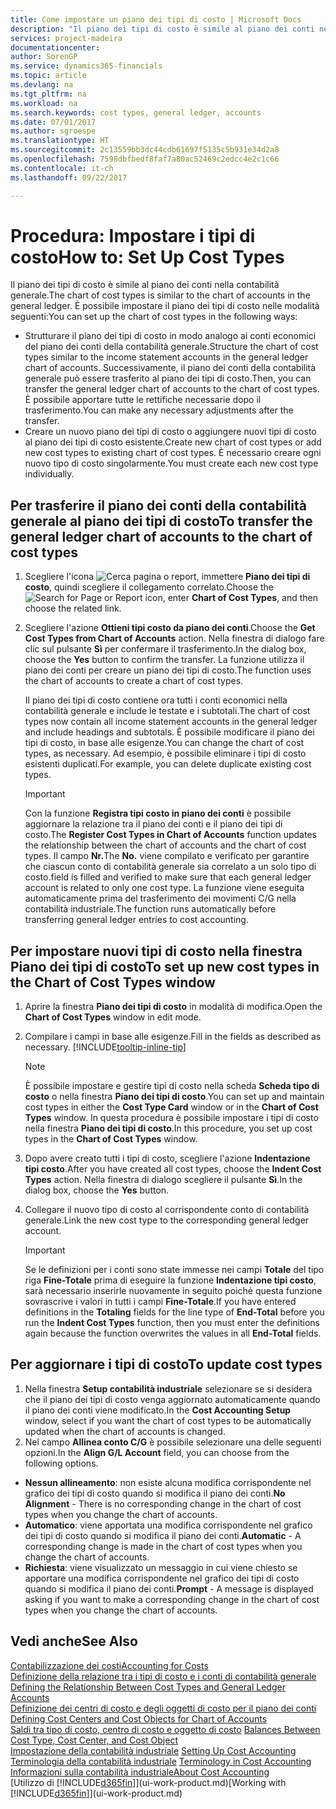 ```yaml
---
title: Come impostare un piano dei tipi di costo | Microsoft Docs
description: "Il piano dei tipi di costo è simile al piano dei conti nella contabilità generale."
services: project-madeira
documentationcenter: 
author: SorenGP
ms.service: dynamics365-financials
ms.topic: article
ms.devlang: na
ms.tgt_pltfrm: na
ms.workload: na
ms.search.keywords: cost types, general ledger, accounts
ms.date: 07/01/2017
ms.author: sgroespe
ms.translationtype: HT
ms.sourcegitcommit: 2c13559bb3dc44cdb61697f5135c5b931e34d2a8
ms.openlocfilehash: 7598dbfbedf8faf7a80ac52469c2edcc4e2c1c66
ms.contentlocale: it-ch
ms.lasthandoff: 09/22/2017

---
```

# <a name="how-to-set-up-cost-types"></a><span data-ttu-id="bbfff-103">Procedura: Impostare i tipi di costo</span><span class="sxs-lookup"><span data-stu-id="bbfff-103">How to: Set Up Cost Types</span></span>
<span data-ttu-id="bbfff-104">Il piano dei tipi di costo è simile al piano dei conti nella contabilità generale.</span><span class="sxs-lookup"><span data-stu-id="bbfff-104">The chart of cost types is similar to the chart of accounts in the general ledger.</span></span> <span data-ttu-id="bbfff-105">È possibile impostare il piano dei tipi di costo nelle modalità seguenti:</span><span class="sxs-lookup"><span data-stu-id="bbfff-105">You can set up the chart of cost types in the following ways:</span></span>  

-   <span data-ttu-id="bbfff-106">Strutturare il piano dei tipi di costo in modo analogo ai conti economici del piano dei conti della contabilità generale.</span><span class="sxs-lookup"><span data-stu-id="bbfff-106">Structure the chart of cost types similar to the income statement accounts in the general ledger chart of accounts.</span></span> <span data-ttu-id="bbfff-107">Successivamente, il piano dei conti della contabilità generale può essere trasferito al piano dei tipi di costo.</span><span class="sxs-lookup"><span data-stu-id="bbfff-107">Then, you can transfer the general ledger chart of accounts to the chart of cost types.</span></span> <span data-ttu-id="bbfff-108">È possibile apportare tutte le rettifiche necessarie dopo il trasferimento.</span><span class="sxs-lookup"><span data-stu-id="bbfff-108">You can make any necessary adjustments after the transfer.</span></span>  
-   <span data-ttu-id="bbfff-109">Creare un nuovo piano dei tipi di costo o aggiungere nuovi tipi di costo al piano dei tipi di costo esistente.</span><span class="sxs-lookup"><span data-stu-id="bbfff-109">Create new chart of cost types or add new cost types to existing chart of cost types.</span></span> <span data-ttu-id="bbfff-110">È necessario creare ogni nuovo tipo di costo singolarmente.</span><span class="sxs-lookup"><span data-stu-id="bbfff-110">You must create each new cost type individually.</span></span>  

## <a name="to-transfer-the-general-ledger-chart-of-accounts-to-the-chart-of-cost-types"></a><span data-ttu-id="bbfff-111">Per trasferire il piano dei conti della contabilità generale al piano dei tipi di costo</span><span class="sxs-lookup"><span data-stu-id="bbfff-111">To transfer the general ledger chart of accounts to the chart of cost types</span></span>  
1.  <span data-ttu-id="bbfff-112">Scegliere l'icona ![Cerca pagina o report](media/ui-search/search_small.png "icona Cerca pagina o report"), immettere **Piano dei tipi di costo**, quindi scegliere il collegamento correlato.</span><span class="sxs-lookup"><span data-stu-id="bbfff-112">Choose the ![Search for Page or Report](media/ui-search/search_small.png "Search for Page or Report icon") icon, enter **Chart of Cost Types**, and then choose the related link.</span></span>  
2.  <span data-ttu-id="bbfff-113">Scegliere l'azione **Ottieni tipi costo da piano dei conti**.</span><span class="sxs-lookup"><span data-stu-id="bbfff-113">Choose the **Get Cost Types from Chart of Accounts** action.</span></span> <span data-ttu-id="bbfff-114">Nella finestra di dialogo fare clic sul pulsante **Sì** per confermare il trasferimento.</span><span class="sxs-lookup"><span data-stu-id="bbfff-114">In the dialog box, choose the **Yes** button to confirm the transfer.</span></span> <span data-ttu-id="bbfff-115">La funzione utilizza il piano dei conti per creare un piano dei tipi di costo.</span><span class="sxs-lookup"><span data-stu-id="bbfff-115">The function uses the chart of accounts to create a chart of cost types.</span></span>  

    <span data-ttu-id="bbfff-116">Il piano dei tipi di costo contiene ora tutti i conti economici nella contabilità generale e include le testate e i subtotali.</span><span class="sxs-lookup"><span data-stu-id="bbfff-116">The chart of cost types now contain all income statement accounts in the general ledger and include headings and subtotals.</span></span> <span data-ttu-id="bbfff-117">È possibile modificare il piano dei tipi di costo, in base alle esigenze.</span><span class="sxs-lookup"><span data-stu-id="bbfff-117">You can change the chart of cost types, as necessary.</span></span> <span data-ttu-id="bbfff-118">Ad esempio, è possibile eliminare i tipi di costo esistenti duplicati.</span><span class="sxs-lookup"><span data-stu-id="bbfff-118">For example, you can delete duplicate existing cost types.</span></span>  

    > [!IMPORTANT]  
    >  <span data-ttu-id="bbfff-119">Con la funzione **Registra tipi costo in piano dei conti** è possibile aggiornare la relazione tra il piano dei conti e il piano dei tipi di costo.</span><span class="sxs-lookup"><span data-stu-id="bbfff-119">The **Register Cost Types in Chart of Accounts** function updates the relationship between the chart of accounts and the chart of cost types.</span></span> <span data-ttu-id="bbfff-120">Il campo **Nr.**</span><span class="sxs-lookup"><span data-stu-id="bbfff-120">The **No.**</span></span> <span data-ttu-id="bbfff-121">viene compilato e verificato per garantire che ciascun conto di contabilità generale sia correlato a un solo tipo di costo.</span><span class="sxs-lookup"><span data-stu-id="bbfff-121">field is filled and verified to make sure that each general ledger account is related to only one cost type.</span></span> <span data-ttu-id="bbfff-122">La funzione viene eseguita automaticamente prima del trasferimento dei movimenti C/G nella contabilità industriale.</span><span class="sxs-lookup"><span data-stu-id="bbfff-122">The function runs automatically before transferring general ledger entries to cost accounting.</span></span>  

## <a name="to-set-up-new-cost-types-in-the-chart-of-cost-types-window"></a><span data-ttu-id="bbfff-123">Per impostare nuovi tipi di costo nella finestra Piano dei tipi di costo</span><span class="sxs-lookup"><span data-stu-id="bbfff-123">To set up new cost types in the Chart of Cost Types window</span></span>  
1.  <span data-ttu-id="bbfff-124">Aprire la finestra **Piano dei tipi di costo** in modalità di modifica.</span><span class="sxs-lookup"><span data-stu-id="bbfff-124">Open the **Chart of Cost Types** window in edit mode.</span></span>  
2.  <span data-ttu-id="bbfff-125">Compilare i campi in base alle esigenze.</span><span class="sxs-lookup"><span data-stu-id="bbfff-125">Fill in the fields as described as necessary.</span></span> [!INCLUDE[tooltip-inline-tip](includes/tooltip-inline-tip_md.md)]

    > [!NOTE]  
    >  <span data-ttu-id="bbfff-126">È possibile impostare e gestire tipi di costo nella scheda **Scheda tipo di costo** o nella finestra **Piano dei tipi di costo**.</span><span class="sxs-lookup"><span data-stu-id="bbfff-126">You can set up and maintain cost types in either the **Cost Type Card** window or in the **Chart of Cost Types** window.</span></span> <span data-ttu-id="bbfff-127">In questa procedura è possibile impostare i tipi di costo nella finestra  **Piano dei tipi di costo**.</span><span class="sxs-lookup"><span data-stu-id="bbfff-127">In this procedure, you set up cost types in the **Chart of Cost Types** window.</span></span>

3.  <span data-ttu-id="bbfff-128">Dopo avere creato tutti i tipi di costo, scegliere l'azione **Indentazione tipi costo**.</span><span class="sxs-lookup"><span data-stu-id="bbfff-128">After you have created all cost types, choose the **Indent Cost Types** action.</span></span> <span data-ttu-id="bbfff-129">Nella finestra di dialogo scegliere il pulsante **Sì**.</span><span class="sxs-lookup"><span data-stu-id="bbfff-129">In the dialog box, choose the **Yes** button.</span></span>  
4.  <span data-ttu-id="bbfff-130">Collegare il nuovo tipo di costo al corrispondente conto di contabilità generale.</span><span class="sxs-lookup"><span data-stu-id="bbfff-130">Link the new cost type to the corresponding general ledger account.</span></span>  

    > [!IMPORTANT]  
    >  <span data-ttu-id="bbfff-131">Se le definizioni per i conti sono state immesse nei campi **Totale** del tipo riga **Fine-Totale** prima di eseguire la funzione **Indentazione tipi costo**, sarà necessario inserirle nuovamente in seguito poiché questa funzione sovrascrive i valori in tutti i campi **Fine-Totale**.</span><span class="sxs-lookup"><span data-stu-id="bbfff-131">If you have entered definitions in the **Totaling** fields for the line type of **End-Total** before you run the **Indent Cost Types** function, then you must enter the definitions again because the function overwrites the values in all **End-Total** fields.</span></span>  

## <a name="to-update-cost-types"></a><span data-ttu-id="bbfff-132">Per aggiornare i tipi di costo</span><span class="sxs-lookup"><span data-stu-id="bbfff-132">To update cost types</span></span>  
1.  <span data-ttu-id="bbfff-133">Nella finestra **Setup contabilità industriale** selezionare se si desidera che il piano dei tipi di costo venga aggiornato automaticamente quando il piano dei conti viene modificato.</span><span class="sxs-lookup"><span data-stu-id="bbfff-133">In the **Cost Accounting Setup** window, select if you want the chart of cost types to be automatically updated when the chart of accounts is changed.</span></span>  
2.  <span data-ttu-id="bbfff-134">Nel campo **Allinea conto C/G** è possibile selezionare una delle seguenti opzioni.</span><span class="sxs-lookup"><span data-stu-id="bbfff-134">In the **Align G/L Account** field, you can choose from the following options.</span></span>  

- <span data-ttu-id="bbfff-135">**Nessun allineamento**: non esiste alcuna modifica corrispondente nel grafico dei tipi di costo quando si modifica il piano dei conti.</span><span class="sxs-lookup"><span data-stu-id="bbfff-135">**No Alignment** - There is no corresponding change in the chart of cost types when you change the chart of accounts.</span></span>  
- <span data-ttu-id="bbfff-136">**Automatico**: viene apportata una modifica corrispondente nel grafico dei tipi di costo quando si modifica il piano dei conti.</span><span class="sxs-lookup"><span data-stu-id="bbfff-136">**Automatic** - A corresponding change is made in the chart of cost types when you change the chart of accounts.</span></span>  
- <span data-ttu-id="bbfff-137">**Richiesta**: viene visualizzato un messaggio in cui viene chiesto se apportare una modifica corrispondente nel grafico dei tipi di costo quando si modifica il piano dei conti.</span><span class="sxs-lookup"><span data-stu-id="bbfff-137">**Prompt** - A message is displayed asking if you want to make a corresponding change in the chart of cost types when you change the chart of accounts.</span></span>  

## <a name="see-also"></a><span data-ttu-id="bbfff-138">Vedi anche</span><span class="sxs-lookup"><span data-stu-id="bbfff-138">See Also</span></span>  
[<span data-ttu-id="bbfff-139">Contabilizzazione dei costi</span><span class="sxs-lookup"><span data-stu-id="bbfff-139">Accounting for Costs</span></span>](finance-manage-cost-accounting.md)  
<span data-ttu-id="bbfff-140">[Definizione della relazione tra i tipi di costo e i conti di contabilità generale](finance-defining-the-relationship-between-cost-types-and-general-ledger-accounts.md) </span><span class="sxs-lookup"><span data-stu-id="bbfff-140">[Defining the Relationship Between Cost Types and General Ledger Accounts](finance-defining-the-relationship-between-cost-types-and-general-ledger-accounts.md) </span></span>  
<span data-ttu-id="bbfff-141">[Definizione dei centri di costo e degli oggetti di costo per il piano dei conti](finance-defining-cost-centers-and-cost-objects-for-chart-of-accounts.md) </span><span class="sxs-lookup"><span data-stu-id="bbfff-141">[Defining Cost Centers and Cost Objects for Chart of Accounts](finance-defining-cost-centers-and-cost-objects-for-chart-of-accounts.md) </span></span>  
<span data-ttu-id="bbfff-142">[Saldi tra tipo di costo, centro di costo e oggetto di costo](finance-balances-between-cost-type-cost-center-and-cost-object.md) </span><span class="sxs-lookup"><span data-stu-id="bbfff-142">[Balances Between Cost Type, Cost Center, and Cost Object](finance-balances-between-cost-type-cost-center-and-cost-object.md) </span></span>  
<span data-ttu-id="bbfff-143">[Impostazione della contabilità industriale](finance-set-up-cost-accounting.md) </span><span class="sxs-lookup"><span data-stu-id="bbfff-143">[Setting Up Cost Accounting](finance-set-up-cost-accounting.md) </span></span>  
<span data-ttu-id="bbfff-144">[Terminologia della contabilità industriale](finance-terminology-in-cost-accounting.md) </span><span class="sxs-lookup"><span data-stu-id="bbfff-144">[Terminology in Cost Accounting](finance-terminology-in-cost-accounting.md) </span></span>  
[<span data-ttu-id="bbfff-145">Informazioni sulla contabilità industriale</span><span class="sxs-lookup"><span data-stu-id="bbfff-145">About Cost Accounting</span></span>](finance-about-cost-accounting.md)  
<span data-ttu-id="bbfff-146">[Utilizzo di [!INCLUDE[d365fin](includes/d365fin_md.md)]](ui-work-product.md)</span><span class="sxs-lookup"><span data-stu-id="bbfff-146">[Working with [!INCLUDE[d365fin](includes/d365fin_md.md)]](ui-work-product.md)</span></span>

